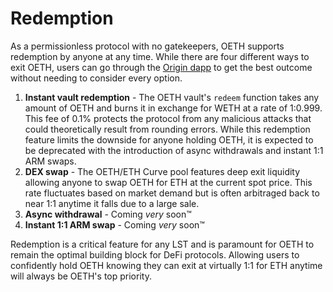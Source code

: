# Redemption

As a permissionless protocol with no gatekeepers, OETH supports redemption by anyone at any time. While there are four different ways to exit OETH, users can go through the [Origin dapp](https://originprotocol.eth.limo) to get the best outcome without needing to consider every option.

1. **Instant vault redemption** - The OETH vault's `redeem` function takes any amount of OETH and burns it in exchange for WETH at a rate of 1:0.999. This fee of 0.1% protects the protocol from any malicious attacks that could theoretically result from rounding errors. While this redemption feature limits the downside for anyone holding OETH, it is expected to be deprecated with the introduction of async withdrawals and instant 1:1 ARM swaps.
2. **DEX swap** - The OETH/ETH Curve pool features deep exit liquidity allowing anyone to swap OETH for ETH at the current spot price. This rate fluctuates based on market demand but is often arbitraged back to near 1:1 anytime it falls due to a large sale.
3. **Async withdrawal** - Coming _very_ soon™️
4. **Instant 1:1 ARM swap** - Coming _very_ soon™️

Redemption is a critical feature for any LST and is paramount for OETH to remain the optimal building block for DeFi protocols. Allowing users to confidently hold OETH knowing they can exit at virtually 1:1 for ETH anytime will always be OETH's top priority.
